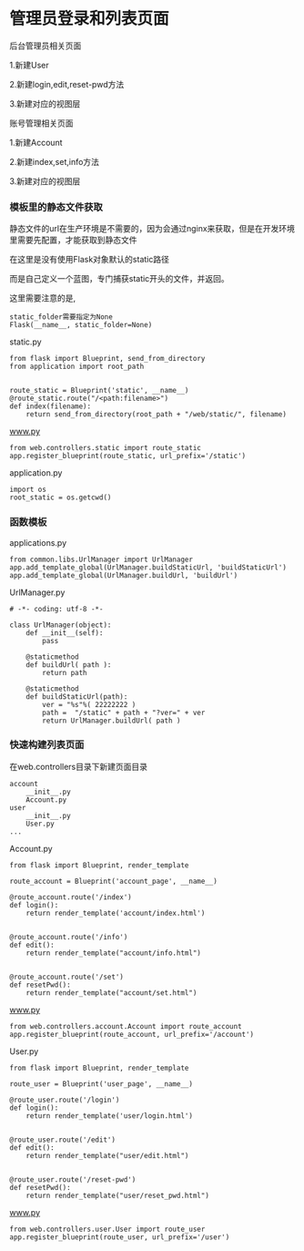 # 管理员登录和列表页面



后台管理员相关页面

1.新建User

2.新建login,edit,reset-pwd方法

3.新建对应的视图层



账号管理相关页面

1.新建Account

2.新建index,set,info方法

3.新建对应的视图层





### 模板里的静态文件获取

静态文件的url在生产环境是不需要的，因为会通过nginx来获取，但是在开发环境里需要先配置，才能获取到静态文件

在这里是没有使用Flask对象默认的static路径

而是自己定义一个蓝图，专门捕获static开头的文件，并返回。

这里需要注意的是,

```
static_folder需要指定为None
Flask(__name__, static_folder=None)
```

static.py

```
from flask import Blueprint, send_from_directory
from application import root_path


route_static = Blueprint('static', __name__)
@route_static.route("/<path:filename>")
def index(filename):
    return send_from_directory(root_path + "/web/static/", filename)
```

www.py

```
from web.controllers.static import route_static
app.register_blueprint(route_static, url_prefix='/static')
```

application.py

```
import os
root_static = os.getcwd()
```



### 函数模板

applications.py

```
from common.libs.UrlManager import UrlManager
app.add_template_global(UrlManager.buildStaticUrl, 'buildStaticUrl')
app.add_template_global(UrlManager.buildUrl, 'buildUrl')
```

UrlManager.py

```
# -*- coding: utf-8 -*-

class UrlManager(object):
    def __init__(self):
        pass

    @staticmethod
    def buildUrl( path ):
        return path

    @staticmethod
    def buildStaticUrl(path):
        ver = "%s"%( 22222222 )
        path =  "/static" + path + "?ver=" + ver
        return UrlManager.buildUrl( path )
```





### 快速构建列表页面

在web.controllers目录下新建页面目录

```
account
	__init__.py
	Account.py
user
	__init__.py
	User.py
...
```

Account.py

```
from flask import Blueprint, render_template

route_account = Blueprint('account_page', __name__)

@route_account.route('/index')
def login():
    return render_template('account/index.html')


@route_account.route('/info')
def edit():
    return render_template("account/info.html")


@route_account.route('/set')
def resetPwd():
    return render_template("account/set.html")
```

www.py

```
from web.controllers.account.Account import route_account
app.register_blueprint(route_account, url_prefix='/account')
```

User.py

```
from flask import Blueprint, render_template

route_user = Blueprint('user_page', __name__)

@route_user.route('/login')
def login():
    return render_template('user/login.html')


@route_user.route('/edit')
def edit():
    return render_template("user/edit.html")


@route_user.route('/reset-pwd')
def resetPwd():
    return render_template("user/reset_pwd.html")
```

www.py

```
from web.controllers.user.User import route_user
app.register_blueprint(route_user, url_prefix='/user')
```

